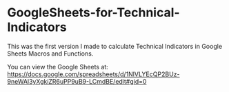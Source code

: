 # GoogleSheets-for-Technical-Indicators
This was the first version I made to calculate Technical Indicators in Google Sheets Macros and Functions.

You can view the Google Sheets at: https://docs.google.com/spreadsheets/d/1NlVLYEcQP2BUz-9neWAl3yXgkiZR6uPP9uB9-LCmdBE/edit#gid=0


